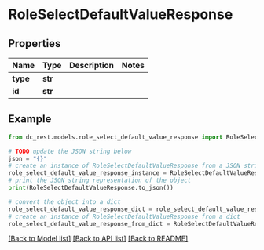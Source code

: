 # RoleSelectDefaultValueResponse


## Properties

Name | Type | Description | Notes
------------ | ------------- | ------------- | -------------
**type** | **str** |  | 
**id** | **str** |  | 

## Example

```python
from dc_rest.models.role_select_default_value_response import RoleSelectDefaultValueResponse

# TODO update the JSON string below
json = "{}"
# create an instance of RoleSelectDefaultValueResponse from a JSON string
role_select_default_value_response_instance = RoleSelectDefaultValueResponse.from_json(json)
# print the JSON string representation of the object
print(RoleSelectDefaultValueResponse.to_json())

# convert the object into a dict
role_select_default_value_response_dict = role_select_default_value_response_instance.to_dict()
# create an instance of RoleSelectDefaultValueResponse from a dict
role_select_default_value_response_from_dict = RoleSelectDefaultValueResponse.from_dict(role_select_default_value_response_dict)
```
[[Back to Model list]](../README.md#documentation-for-models) [[Back to API list]](../README.md#documentation-for-api-endpoints) [[Back to README]](../README.md)


